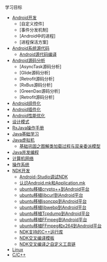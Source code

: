 学习目标

- [Android开发](#)
    - [自定义控件]
    - [事件分发机制]
    - [Android中的进程]
    - [进程保活方案]
- [Android系统源代码](#)
    - [Android源代码编译](https://github.com/byhook/Blog/blob/master/Android/Android源代码编译.md)
- [Android源码分析](#)
    - [AsyncTask源码分析]
    - [Glide源码分析]
    - [Retrofit源码分析]
    - [RxBus源码分析]
    - [GreenDao源码分析]
    - [Retrofit源码分析]
- [Android组件化](#)
- [Android插件化](#)
- [Android性能优化](#)
- [设计模式](#)
- [RxJava操作手册](#)
- [Java基础学习](#)
- [Java虚拟机](#)
  - [基础巩固之图解类加载过程与双亲委派模型](https://github.com/byhook/blog/blob/master/Java/基础巩固之图解类加载过程与双亲委派模型.md)
- [Java并发编程](#)
- [计算机网络](#)
- [操作系统](#)
- [NDK开发](#)
    - [Android-Studio调试NDK](https://github.com/byhook/Blog/blob/master/NDK/Android-Studio调试NDK.md)
    - [认识Android.mk和Application.mk](https://github.com/byhook/Blog/blob/master/NDK/认识Android.mk和Application.mk.md)
    - [ubuntu移植crypto++到Android平台](https://github.com/byhook/Blog/blob/master/NDK/ubuntu移植crypto++到Android平台.md)
    - [ubuntu移植libcurl到Android平台](https://github.com/byhook/Blog/blob/master/NDK/ubuntu移植libcurl到Android平台.md)
    - [ubuntu移植jsoncpp到Android平台](https://github.com/byhook/Blog/blob/master/NDK/ubuntu移植jsoncpp到Android平台.md)
    - [ubuntu移植libwebp到Android平台](https://github.com/byhook/Blog/blob/master/NDK/ubuntu移植libwebp到Android平台.md)
    - [ubuntu移植Tcpdump到Android平台](https://github.com/byhook/Blog/blob/master/NDK/ubuntu移植Tcpdump到Android平台.md)
    - [ubuntu移植FFmpeg到Android平台](https://github.com/byhook/Blog/blob/master/NDK/ubuntu移植FFmpeg到Android平台.md)
    - [ubuntu移植FFmpeg和x264到Android平台](https://github.com/byhook/Blog/blob/master/NDK/ubuntu移植FFmpeg和x264到Android平台.md)
    - [NDK支持的C++运行库](https://github.com/byhook/Blog/blob/master/NDK/NDK支持的C++运行库.md)
    - [NDK交叉编译模板](https://github.com/byhook/Blog/blob/master/NDK/NDK交叉编译模板.md)
    - [NDK交叉编译之自定义工具链](https://github.com/byhook/Blog/blob/master/NDK/NDK交叉编译之自定义工具链.md)
- [Linux](#)
- [C/C++](#)
